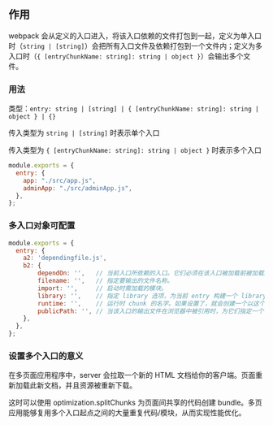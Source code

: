 ## 作用
webpack 会从定义的入口进入，将该入口依赖的文件打包到一起，定义为单入口时（`string | [string]`）会把所有入口文件及依赖打包到一个文件内；定义为多入口时（`{ [entryChunkName: string]: string | object }`）会输出多个文件。


### 用法

类型：`entry: string | [string] | { [entryChunkName: string]: string | object } | {}`

传入类型为 `string | [string]` 时表示单个入口

传入类型为 `{ [entryChunkName: string]: string | object }` 时表示多个入口

```js
module.exports = {
  entry: {
    app: "./src/app.js",
    adminApp: "./src/adminApp.js",
  },
};
```

### 多入口对象可配置

```js
module.exports = {
  entry: {
    a2: 'dependingfile.js',
    b2: {
        dependOn: '',   // 当前入口所依赖的入口。它们必须在该入口被加载前被加载。
        filename: '',   // 指定要输出的文件名称。
        import: '',     // 启动时需加载的模块。
        library: '',    // 指定 library 选项，为当前 entry 构建一个 library。
        runtime: '',    // 运行时 chunk 的名字。如果设置了，就会创建一个以这个名字命名的运行时 chunk，否则将使用现有的入口作为运行时。
        publicPath: '', // 当该入口的输出文件在浏览器中被引用时，为它们指定一个公共 URL 地址。请查看 output.publicPath。
    },
  },
};
```

### 设置多个入口的意义

在多页面应用程序中，server 会拉取一个新的 HTML 文档给你的客户端。页面重新加载此新文档，并且资源被重新下载。

这时可以使用 optimization.splitChunks 为页面间共享的代码创建 bundle。多页应用能够复用多个入口起点之间的大量重复代码/模块，从而实现性能优化。